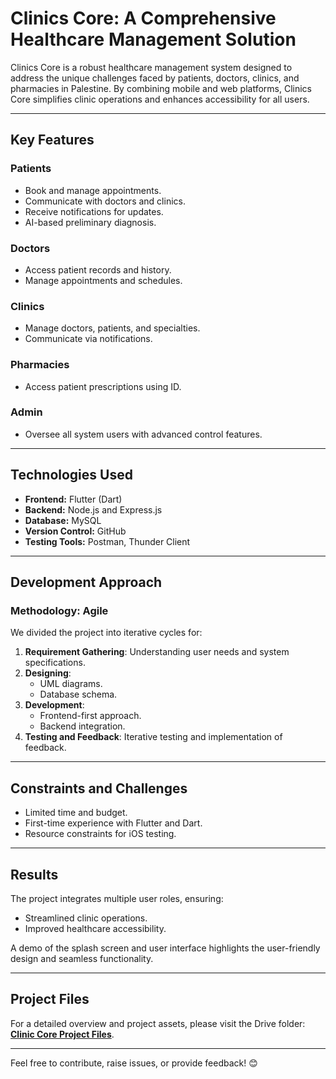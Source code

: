 # Clinics Core: A Comprehensive Healthcare Management Solution  

Clinics Core is a robust healthcare management system designed to address the unique challenges faced by patients, doctors, clinics, and pharmacies in Palestine. By combining mobile and web platforms, Clinics Core simplifies clinic operations and enhances accessibility for all users.  


---

## Key Features  

### Patients  
- Book and manage appointments.  
- Communicate with doctors and clinics.  
- Receive notifications for updates.  
- AI-based preliminary diagnosis.  

### Doctors  
- Access patient records and history.  
- Manage appointments and schedules.  

### Clinics  
- Manage doctors, patients, and specialties.  
- Communicate via notifications.  

### Pharmacies  
- Access patient prescriptions using ID.  

### Admin  
- Oversee all system users with advanced control features.  

---

## Technologies Used  
- **Frontend:** Flutter (Dart)  
- **Backend:** Node.js and Express.js  
- **Database:** MySQL  
- **Version Control:** GitHub  
- **Testing Tools:** Postman, Thunder Client  

---

## Development Approach  

### Methodology: Agile  
We divided the project into iterative cycles for:  
1. **Requirement Gathering**: Understanding user needs and system specifications.  
2. **Designing**:  
   - UML diagrams.  
   - Database schema.  
3. **Development**:  
   - Frontend-first approach.  
   - Backend integration.  
4. **Testing and Feedback**: Iterative testing and implementation of feedback.  

---

## Constraints and Challenges  
- Limited time and budget.  
- First-time experience with Flutter and Dart.  
- Resource constraints for iOS testing.  

---

## Results  
The project integrates multiple user roles, ensuring:  
- Streamlined clinic operations.  
- Improved healthcare accessibility.  

A demo of the splash screen and user interface highlights the user-friendly design and seamless functionality.  

---

## Project Files  
For a detailed overview and project assets, please visit the Drive folder:  
[**Clinic Core Project Files**](https://drive.google.com/drive/u/0/folders/1-taasnXIOtN1LolgRhDJtJARUc7ByDdY).  

---  

Feel free to contribute, raise issues, or provide feedback! 😊  

